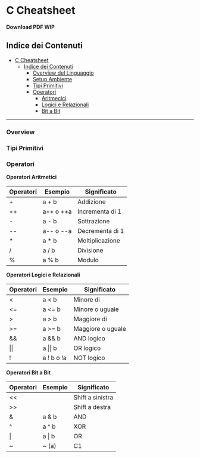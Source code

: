 # C Cheatsheet
**Download PDF WIP**

## Indice dei Contenuti

- [C Cheatsheet](#c-cheatsheet)
  - [Indice dei Contenuti](#indice-dei-contenuti)
    - [Overview del Linguaggio](#overview) 
    - [Setup Ambiente](#setup-ambiente)
    - [Tipi Primitivi](#tipi-primitivi)
    - [Operatori](#operatori)
      - [Aritmecici](#operatori-aritmetici)
      - [Logici e Relazionali](#operatori-logici-e-relazionali)
      - [Bit a Bit](#operatori-bit-a-bit)

---

### Overview

### Tipi Primitivi

### Operatori

**Operatori Aritmetici**

| Operatori | Esempio   | Significato        |
| --------- | --------- | ------------------ |
| +         | a + b     | Addizione          |
| ++        | a++ o ++a | Incrementa di 1    |
| -         | a - b     | Sottrazione        |
| --        | a-- o --a | Decrementa di 1    |
| *         | a * b     | Moltiplicazione    |
| /         | a / b     | Divisione          |
| %         | a % b     | Modulo             |

**Operatori Logici e Relazionali**

| Operatori | Esempio   | Significato        |
| --------- | --------- | ------------------ |
| <         | a < b     | Minore di          |
| <=        | a <= b    | Minore o uguale    |
| >         | a > b     | Maggiore di        |
| >=        | a >= b    | Maggiore o uguale  |
| &&        | a && b    | AND logico         |
| &#124;&#124; | a &#124;&#124; b | OR logico  |
| !            | a ! b o !a       | NOT logico |

**Operatori Bit a Bit**

| Operatori | Esempio   | Significato        |
| --------- | --------- | ------------------ |
| << |  | Shift a sinistra |
| >> |  | Shift a destra   |
| & | a & b | AND |
| ^ | a ^ b | XOR |
| &#124; | a &#124; b | OR | ~
| ~ | ~ (a) | C1 |
